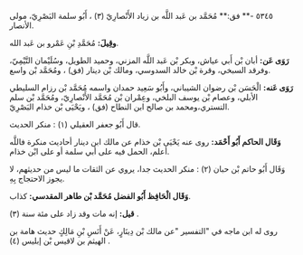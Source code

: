 ٥٣٤٥ -** فق:** مُحَمَّد بن عَبد اللَّه بن زياد الأَنْصارِيّ (٣) ، أَبُو سلمة البَصْرِيّ، مولى الأنصار.

**وقِيلَ:** مُحَمَّدِ بْنِ عَمْرو بن عَبد الله.

**رَوَى عَن:** أبان بْن أَبي عياش، وبكر بْن عَبد اللَّه المزني، وحميد الطويل، وسُلَيْمان التَّيْمِيّ، وفرقد السبخي، وقرة بْن خالد السدوسي، ومالك بْن دينار (فق) ، ومُحَمَّد بْن واسع.

**رَوَى عَنه:** الْحَسَن بْن رضوان الشيباني، وأَبُو سَعِيد حمدان واسمه مُحَمَّد بْن رزام السليطي الأبلي، وعصام بْن يوسف البلخي، وعِمْران بْن مُحَمَّد الأَنْصارِيّ، ومُحَمَّد بْن سلم التستري،ومحمد بن صالح ابن النطاح (فق) ، ويَحْيَى بْن خذام البَصْرِيّ.

قال أَبُو جعفر العقيلي (١) : منكر الحديث.

**وَقَال الحاكم أَبُو أَحْمَد:** روى عنه يَحْيَى بْن خذام عن مالك ابن دينار أحاديث منكرة فاللَّه أعلم، الحمل فيه على أبي سلمة أو على ابْن خذام.

وَقَال أَبُو حاتم بْن حبان (٢) : منكر الحديث جدا، يروي عن الثقات ما ليس من حديثهم، لا يجوز الاحتجاج بِهِ.

**وَقَال الْحَافِظ أَبُو الفضل مُحَمَّد بْن طاهر المقدسي:** كذاب.

**قيل:** إنه مات وقد زاد على مئة سنة (٣) .

روى له ابن ماجه في "التفسير "عن مالك بْن دِينَارٍ، عَنْ أَنَسِ بْنِ مَالِكٍ حديث هامة بن الهيثم بن لاقيس بْن إبليس (٤) .